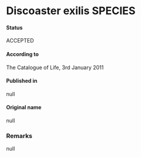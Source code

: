 Discoaster exilis SPECIES
=======

#### Status
ACCEPTED

#### According to
The Catalogue of Life, 3rd January 2011

#### Published in
null

#### Original name
null

### Remarks
null